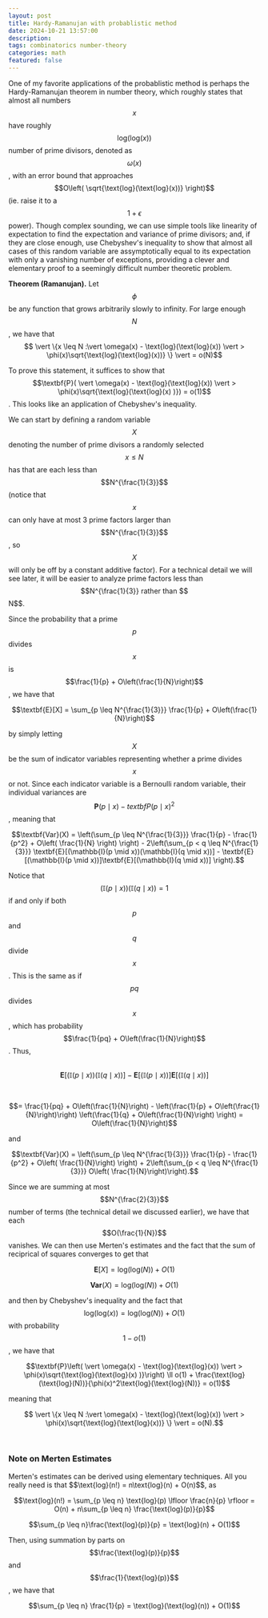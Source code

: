 ```yaml
---
layout: post
title: Hardy-Ramanujan with probablistic method
date: 2024-10-21 13:57:00
description:
tags: combinatorics number-theory
categories: math
featured: false
---
```

<script async src="https://www.googletagmanager.com/gtag/js?id=G-0823RLC0T3"></script>
<script>
  window.dataLayer = window.dataLayer || [];
  function gtag(){dataLayer.push(arguments);}
  gtag('js', new Date());

  gtag('config', 'G-0823RLC0T3');
</script>

One of my favorite applications of the probablistic method is perhaps the Hardy-Ramanujan theorem in number theory, which roughly states that almost all numbers $$x$$ have roughly $$\text{log}(\text{log}(x))$$ number of prime divisors, denoted as $$\omega(x)$$, with an error bound that approaches $$O\left( \sqrt{\text{log}(\text{log}(x))} \right)$$ (ie. raise it to a $$1 + \epsilon$$ power). Though complex sounding, we can use simple tools like linearity of expectation to find the expectation and variance of prime divisors; and, if they are close enough, use Chebyshev's inequality to show that almost all cases of this random variable are assymptotically equal to its expectation with only a vanishing number of exceptions, providing a clever and elementary proof to a seemingly difficult number theoretic problem.

<b>Theorem (Ramanujan).</b> Let $$\phi$$ be any function that grows arbitrarily slowly to infinity. For large enough $$N$$, we have that $$ \vert  \{x \leq N :\vert \omega(x) - \text{log}(\text{log}(x))  \vert  > \phi(x)\sqrt{\text{log}(\text{log}(x))} \} \vert  = o(N)$$ 

To prove this statement, it suffices to show that $$\textbf{P}(  \vert \omega(x) - \text{log}(\text{log}(x)) \vert  > \phi(x)\sqrt{\text{log}(\text{log}(x) )}) = o(1)$$. This looks like an application of Chebyshev's inequality.

We can start by defining a random variable $$X$$ denoting the number of prime divisors a randomly selected $$x \leq N$$ has that are each less than $$N^{\frac{1}{3}}$$ (notice that $$x$$ can only have at most 3 prime factors larger than $$N^{\frac{1}{3}}$$, so $$X$$ will only be off by a constant additive factor). For a technical detail we will see later, it will be easier to analyze prime factors less than $$N^{\frac{1}{3}} rather than $$N$$. 

Since the probability that a prime $$p$$ divides $$x$$ is $$\frac{1}{p} + O\left(\frac{1}{N}\right)$$, we have that

$$\textbf{E}[X] = \sum_{p \leq N^{\frac{1}{3}}} \frac{1}{p} + O\left(\frac{1}{N}\right)$$

by simply letting $$X$$ be the sum of indicator variables representing whether a prime divides $$x$$ or not. Since each indicator variable is a Bernoulli random variable, their individual variances are $$\textbf{P}(p \mid x) - textbf{P}(p \mid x)^2$$, meaning that

$$\textbf{Var}(X) = \left(\sum_{p \leq N^{\frac{1}{3}}} \frac{1}{p} - \frac{1}{p^2} + O\left( \frac{1}{N} \right) \right) - 2\left(\sum_{p < q \leq N^{\frac{1}{3}}} \textbf{E}[(\mathbb{I}(p \mid x))(\mathbb{I}(q \mid x))] - \textbf{E}[(\mathbb{I}(p \mid x))]\textbf{E}[(\mathbb{I}(q \mid x))] \right).$$

Notice that $$(\mathbb{I}(p \mid x))(\mathbb{I}(q \mid x)) = 1$$ if and only if both $$p$$ and $$q$$ divide $$x$$. This is the same as if $$pq$$ divides $$x$$, which has probability $$\frac{1}{pq} + O\left(\frac{1}{N}\right)$$. Thus,
<br>
<br>

$$\textbf{E}[(\mathbb{I}(p \mid x))(\mathbb{I}(q \mid x))] - \textbf{E}[(\mathbb{I}(p \mid x))]\textbf{E}[(\mathbb{I}(q \mid x))] $$

<br>

$$= \frac{1}{pq} + O\left(\frac{1}{N}\right) - \left(\frac{1}{p} + O\left(\frac{1}{N}\right)\right) \left(\frac{1}{q} + O\left(\frac{1}{N}\right) \right) = O\left(\frac{1}{N}\right)$$

and

$$\textbf{Var}(X) = \left(\sum_{p \leq N^{\frac{1}{3}}} \frac{1}{p} - \frac{1}{p^2} + O\left( \frac{1}{N}\right) \right) + 2\left(\sum_{p < q \leq N^{\frac{1}{3}}} O\left( \frac{1}{N}\right)\right).$$

Since we are summing at most $$N^{\frac{2}{3}}$$ number of terms (the technical detail we discussed earlier), we have that each $$O(\frac{1}{N})$$ vanishes. We can then use Merten's estimates and the fact that the sum of reciprical of squares converges to get that

$$\textbf{E}[X] = \text{log}(\text{log}(N)) + O(1)$$

$$\textbf{Var}(X) = \text{log}(\text{log}(N)) + O(1)$$

and then by Chebyshev's inequality and the fact that $$\text{log}(\text{log}(x)) = \text{log}(\text{log}(N)) + O(1)$$ with probability $$1 - o(1)$$, we have that

$$\textbf{P}\left(  \vert \omega(x) - \text{log}(\text{log}(x)) \vert  > \phi(x)\sqrt{\text{log}(\text{log}(x) )}\right) \ll o(1) + \frac{\text{log}(\text{log}(N))}{\phi(x)^2\text{log}(\text{log}(N))} = o(1)$$

meaning that

$$ \vert  \{x \leq N :\vert \omega(x) - \text{log}(\text{log}(x))  \vert  > \phi(x)\sqrt{\text{log}(\text{log}(x))} \} \vert  = o(N).$$

<br>

<h3> Note on Merten Estimates </h3>
Merten's estimates can be derived using elementary techniques. All you really need is that $$\text{log}(n!) = n\text{log}(n) + O(n)$$, as

$$\text{log}(n!) = \sum_{p \leq n} \text{log}(p) \lfloor \frac{n}{p} \rfloor = O(n) + n\sum_{p \leq n} \frac{\text{log}(p)}{p}$$

$$\sum_{p \leq n}\frac{\text{log}(p)}{p} = \text{log}(n) + O(1)$$

Then, using summation by parts on $$\frac{\text{log}(p)}{p}$$ and $$\frac{1}{\text{log}(p)}$$, we have that

$$\sum_{p \leq n} \frac{1}{p} = \text{log}(\text{log}(n)) + O(1)$$